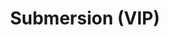 ---
layout: song
id: 30
title: Submersion (VIP)
artist: Kraedt
genre: Drum & Bass
image:
buy-able: false
downloadable: true
yt-id: CD2h8r4HrSg
itunes:
beatport:
gplay:
amazon:
license: 1
---